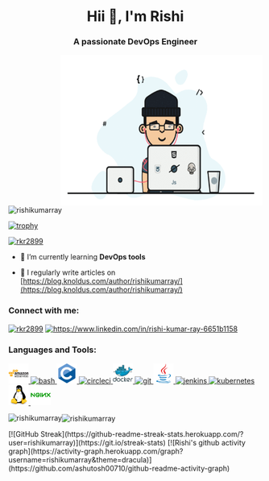 <h1 align="center">Hii 👋, I'm Rishi</h1>
<h3 align="center">A passionate DevOps Engineer</h3>

<img align="right" height="300" width="400" alt="GIF" src="0_7Q3yvSIv_t0ioJ-Z.gif">


<p align="left"> <img src="https://komarev.com/ghpvc/?username=rishikumarray&label=Profile%20views&color=0e75b6&style=flat" alt="rishikumarray" /> </p>

 [![trophy](https://github-profile-trophy.vercel.app/?username=rishikumarray&theme=gruvbox&column=3&margin-w=15)](https://github.com/ryo-ma/github-profile-trophy)

<p align="left"> <a href="https://twitter.com/rkr2899" target="blank"><img src="https://img.shields.io/twitter/follow/rkr2899?logo=twitter&style=for-the-badge" alt="rkr2899" /></a> </p>

- 🌱 I’m currently learning **DevOps tools**

- 📝 I regularly write articles on [https://blog.knoldus.com/author/rishikumarray/](https://blog.knoldus.com/author/rishikumarray/)

<h3 align="left">Connect with me:</h3>
<p align="left">
<a href="https://twitter.com/rkr2899" target="blank"><img align="center" src="https://raw.githubusercontent.com/rahuldkjain/github-profile-readme-generator/master/src/images/icons/Social/twitter.svg" alt="rkr2899" height="30" width="40" /></a>
<a href="https://linkedin.com/in/https://www.linkedin.com/in/rishi-kumar-ray-6651b1158" target="blank"><img align="center" src="https://raw.githubusercontent.com/rahuldkjain/github-profile-readme-generator/master/src/images/icons/Social/linked-in-alt.svg" alt="https://www.linkedin.com/in/rishi-kumar-ray-6651b1158" height="30" width="40" /></a>
</p>

<h3 align="left">Languages and Tools:</h3>
<p align="left"> <a href="https://aws.amazon.com" target="_blank" rel="noreferrer"> <img src="https://raw.githubusercontent.com/devicons/devicon/master/icons/amazonwebservices/amazonwebservices-original-wordmark.svg" alt="aws" width="40" height="40"/> </a> <a href="https://www.gnu.org/software/bash/" target="_blank" rel="noreferrer"> <img src="https://www.vectorlogo.zone/logos/gnu_bash/gnu_bash-icon.svg" alt="bash" width="40" height="40"/> </a> <a href="https://www.cprogramming.com/" target="_blank" rel="noreferrer"> <img src="https://raw.githubusercontent.com/devicons/devicon/master/icons/c/c-original.svg" alt="c" width="40" height="40"/> </a> <a href="https://circleci.com" target="_blank" rel="noreferrer"> <img src="https://www.vectorlogo.zone/logos/circleci/circleci-icon.svg" alt="circleci" width="40" height="40"/> </a> <a href="https://www.docker.com/" target="_blank" rel="noreferrer"> <img src="https://raw.githubusercontent.com/devicons/devicon/master/icons/docker/docker-original-wordmark.svg" alt="docker" width="40" height="40"/> </a> <a href="https://git-scm.com/" target="_blank" rel="noreferrer"> <img src="https://www.vectorlogo.zone/logos/git-scm/git-scm-icon.svg" alt="git" width="40" height="40"/> </a> <a href="https://www.java.com" target="_blank" rel="noreferrer"> <img src="https://raw.githubusercontent.com/devicons/devicon/master/icons/java/java-original.svg" alt="java" width="40" height="40"/> </a> <a href="https://www.jenkins.io" target="_blank" rel="noreferrer"> <img src="https://www.vectorlogo.zone/logos/jenkins/jenkins-icon.svg" alt="jenkins" width="40" height="40"/> </a> <a href="https://kubernetes.io" target="_blank" rel="noreferrer"> <img src="https://www.vectorlogo.zone/logos/kubernetes/kubernetes-icon.svg" alt="kubernetes" width="40" height="40"/> </a> <a href="https://www.linux.org/" target="_blank" rel="noreferrer"> <img src="https://raw.githubusercontent.com/devicons/devicon/master/icons/linux/linux-original.svg" alt="linux" width="40" height="40"/> </a> <a href="https://www.nginx.com" target="_blank" rel="noreferrer"> <img src="https://raw.githubusercontent.com/devicons/devicon/master/icons/nginx/nginx-original.svg" alt="nginx" width="40" height="40"/> </a> </p>

<p><img align="left" src="https://github-readme-stats.vercel.app/api/top-langs?username=rishikumarray&show_icons=true&locale=en&layout=compact" alt="rishikumarray" /></p>
<p><img align="center" src="https://github-readme-streak-stats.herokuapp.com/?user=rishikumarray&" alt="rishikumarray" /></p>
[![GitHub Streak](https://github-readme-streak-stats.herokuapp.com/?user=rishikumarray)](https://git.io/streak-stats)
[![Rishi's github activity graph](https://activity-graph.herokuapp.com/graph?username=rishikumarray&theme=dracula)](https://github.com/ashutosh00710/github-readme-activity-graph)
